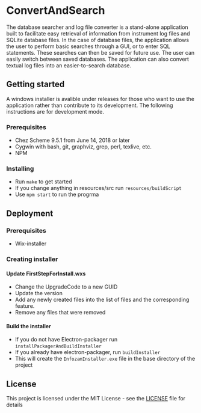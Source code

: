 # ConvertAndSearch
The database searcher and log file converter is a stand-alone
application built to facilitate easy retrieval of information from
instrument log files and SQLite database files.
In the case of
database files, the application allows the user to perform basic
searches through a GUI, or to enter SQL statements. These searches can
then be saved for future use. The user can easily switch between saved
databases. The application can
also convert textual log files into an easier-to-search database.

## Getting started
A windows installer is avalible under releases for those who want to use the application rather than contribute to its development. The following instructions are for development mode.

### Prerequisites
- Chez Scheme 9.5.1 from June 14, 2018 or later
- Cygwin with bash, git, graphviz, grep, perl, texlive, etc.
- NPM

### Installing
* Run `make` to get started
* If you change anything in resources/src run `resources/buildScript`
* Use `npm start` to run the progrma

## Deployment
### Prerequisites 
- Wix-installer

### Creating installer
#### Update FirstStepForInstall.wxs
- Change the UpgradeCode to a new GUID
- Update the version
- Add any newly created files into the list of files and the corresponding feature.
- Remove any files that were removed

#### Build the installer
- If you do not have Electron-packager run `installPackagerAndBuildInstaller`
- If you already have electron-packager, run `buildInstaller`
- This will create the `InfozamInstaller.exe` file in the base directory of the project

## License

This project is licensed under the MIT License - see the [LICENSE](LICENSE) file for details





